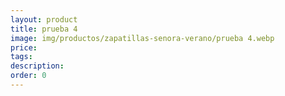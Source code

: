```yaml
---
layout: product
title: prueba 4
image: img/productos/zapatillas-senora-verano/prueba 4.webp
price: 
tags: 
description: 
order: 0
---
```

